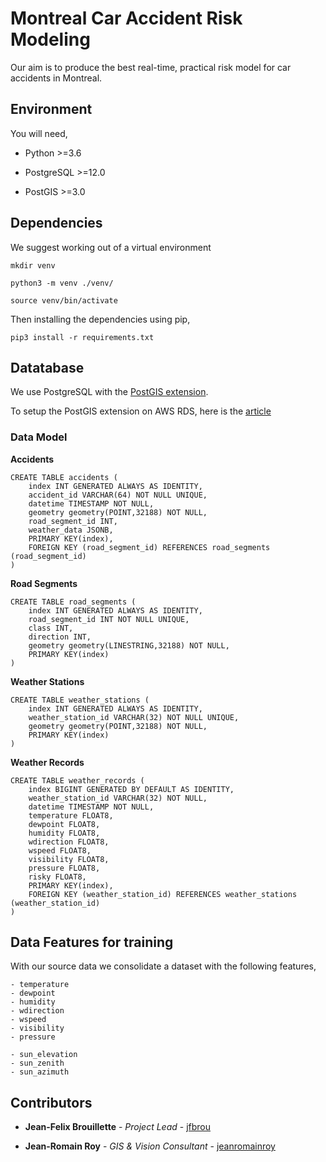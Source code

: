 # Montreal Car Accident Risk Modeling

Our aim is to produce the best real-time, practical risk model for car accidents in Montreal.


## Environment

You will need,

 - Python >=3.6

 - PostgreSQL >=12.0

 - PostGIS >=3.0


## Dependencies

We suggest working out of a virtual environment

    mkdir venv

    python3 -m venv ./venv/

    source venv/bin/activate


Then installing the dependencies using pip,

    pip3 install -r requirements.txt


## Datatabase

We use PostgreSQL with the [PostGIS extension](https://postgis.net/).

To setup the PostGIS extension on AWS RDS, here is the [article](https://docs.aws.amazon.com/AmazonRDS/latest/UserGuide/Appendix.PostgreSQL.CommonDBATasks.html#Appendix.PostgreSQL.CommonDBATasks.PostGIS)


### Data Model

**Accidents**

    CREATE TABLE accidents (
        index INT GENERATED ALWAYS AS IDENTITY,
        accident_id VARCHAR(64) NOT NULL UNIQUE,
        datetime TIMESTAMP NOT NULL,
        geometry geometry(POINT,32188) NOT NULL,
        road_segment_id INT,
        weather_data JSONB,
        PRIMARY KEY(index),
        FOREIGN KEY (road_segment_id) REFERENCES road_segments (road_segment_id)
    )


**Road Segments**

    CREATE TABLE road_segments (
        index INT GENERATED ALWAYS AS IDENTITY,
        road_segment_id INT NOT NULL UNIQUE,
        class INT,
        direction INT,
        geometry geometry(LINESTRING,32188) NOT NULL,
        PRIMARY KEY(index)
    )


**Weather Stations**

    CREATE TABLE weather_stations (
        index INT GENERATED ALWAYS AS IDENTITY,
        weather_station_id VARCHAR(32) NOT NULL UNIQUE,
        geometry geometry(POINT,32188) NOT NULL,
        PRIMARY KEY(index)
    )


**Weather Records**

    CREATE TABLE weather_records (
        index BIGINT GENERATED BY DEFAULT AS IDENTITY,
        weather_station_id VARCHAR(32) NOT NULL,
        datetime TIMESTAMP NOT NULL,
        temperature FLOAT8,
        dewpoint FLOAT8,
        humidity FLOAT8,
        wdirection FLOAT8,
        wspeed FLOAT8,
        visibility FLOAT8,
        pressure FLOAT8,
        risky FLOAT8,
        PRIMARY KEY(index),
        FOREIGN KEY (weather_station_id) REFERENCES weather_stations (weather_station_id)
    )



## Data Features for training

With our source data we consolidate a dataset with the following features,

    - temperature
    - dewpoint
    - humidity
    - wdirection
    - wspeed
    - visibility
    - pressure

    - sun_elevation
    - sun_zenith
    - sun_azimuth


## Contributors

* **Jean-Felix Brouillette** - *Project Lead* - [jfbrou](https://github.com/jfbrou)

* **Jean-Romain Roy** - *GIS & Vision Consultant* - [jeanromainroy](https://github.com/jeanromainroy)
